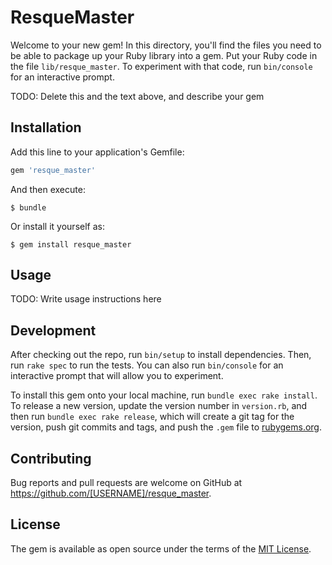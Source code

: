 # ResqueMaster

Welcome to your new gem! In this directory, you'll find the files you need to be able to package up your Ruby library into a gem. Put your Ruby code in the file `lib/resque_master`. To experiment with that code, run `bin/console` for an interactive prompt.

TODO: Delete this and the text above, and describe your gem

## Installation

Add this line to your application's Gemfile:

```ruby
gem 'resque_master'
```

And then execute:

    $ bundle

Or install it yourself as:

    $ gem install resque_master

## Usage

TODO: Write usage instructions here

## Development

After checking out the repo, run `bin/setup` to install dependencies. Then, run `rake spec` to run the tests. You can also run `bin/console` for an interactive prompt that will allow you to experiment.

To install this gem onto your local machine, run `bundle exec rake install`. To release a new version, update the version number in `version.rb`, and then run `bundle exec rake release`, which will create a git tag for the version, push git commits and tags, and push the `.gem` file to [rubygems.org](https://rubygems.org).

## Contributing

Bug reports and pull requests are welcome on GitHub at https://github.com/[USERNAME]/resque_master.


## License

The gem is available as open source under the terms of the [MIT License](http://opensource.org/licenses/MIT).

